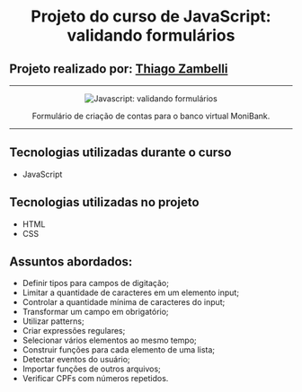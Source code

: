 <h1 align="center">Projeto do curso de JavaScript: validando formulários</h1>

## Projeto realizado por: [Thiago Zambelli][1]

<hr>


<p align="center"> <img src="https://imgur.com/mIBmcEL.png" alt="Javascript: validando formulários"> </p>
<p align="center">Formulário de criação de contas para o banco virtual MoniBank.</p>

<hr>

## Tecnologias utilizadas durante o curso
* JavaScript

## Tecnologias utilizadas no projeto
* HTML
* CSS

## Assuntos abordados:

* Definir tipos para campos de digitação;
* Limitar a quantidade de caracteres em um elemento input;
* Controlar a quantidade mínima de caracteres do input;
* Transformar um campo em obrigatório;
* Utilizar patterns;
* Criar expressões regulares;
* Selecionar vários elementos ao mesmo tempo;
* Construir funções para cada elemento de uma lista;
* Detectar eventos do usuário;
* Importar funções de outros arquivos;
* Verificar CPFs com números repetidos.

[1]: https://www.linkedin.com/in/thiagozambelli "Linkedin"